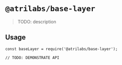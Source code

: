 # `@atrilabs/base-layer`

> TODO: description

## Usage

```
const baseLayer = require('@atrilabs/base-layer');

// TODO: DEMONSTRATE API
```
